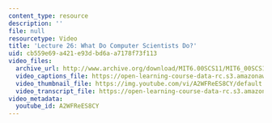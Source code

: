 ```yaml
---
content_type: resource
description: ''
file: null
resourcetype: Video
title: 'Lecture 26: What Do Computer Scientists Do?'
uid: cb559e69-a421-e93d-bd6a-a7178f73f113
video_files:
  archive_url: http://www.archive.org/download/MIT6.00SCS11/MIT6_00SCS11_lec26_300k.mp4
  video_captions_file: https://open-learning-course-data-rc.s3.amazonaws.com/6-00sc-introduction-to-computer-science-and-programming-spring-2011/1d91d9e6aaf656bc94425c8c91929696_A2WFReES8CY.vtt
  video_thumbnail_file: https://img.youtube.com/vi/A2WFReES8CY/default.jpg
  video_transcript_file: https://open-learning-course-data-rc.s3.amazonaws.com/6-00sc-introduction-to-computer-science-and-programming-spring-2011/0b026eaa9f42cabf3b9fce3d2d3fee64_A2WFReES8CY.pdf
video_metadata:
  youtube_id: A2WFReES8CY
---
```

